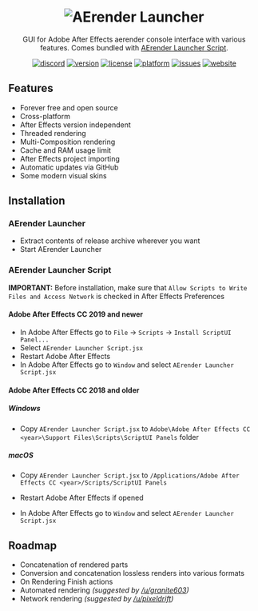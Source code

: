 <h1 align="center"><img src="https://i.imgur.com/vFnMPYF.png" alt="AErender Launcher"></img></h1>
<p align="center">GUI for Adobe After Effects aerender console interface with various features. Comes bundled with <a href="https://github.com/LilyStilson/AErender-Launcher-Script">AErender Launcher Script</a>.</p>

<div align="center">
  <a href="https://discord.gg/Bh2MkxG"><img src="https://img.shields.io/discord/553694764004933633?label=discord" alt="discord"></img></a>
  <a href="https://github.com/LilyStilson/AErender-Launcher/releases"><img src="https://img.shields.io/github/v/release/LilyStilson/AErender-Launcher?include_prereleases" alt="version"></img></a>
  <a href="#"><img src="https://img.shields.io/github/license/LilyStilson/AErender-Launcher" alt="license"></img></a>
  <a href="#"><img src="https://img.shields.io/badge/platform-windows%20%7C%20macos-blue" alt="platform"></a>
  <a href="https://github.com/LilyStilson/AErender-Launcher/issues"><img src="https://img.shields.io/github/issues/LilyStilson/AErender-Launcher" alt="issues"></a>
  <a href="http://aerenderlauncher.com"><img src="https://img.shields.io/website/http/aerenderlauncher.com" alt="website"></a>
</div>

## Features
- Forever free and open source
- Cross-platform
- After Effects version independent
- Threaded rendering
- Multi-Composition rendering
- Cache and RAM usage limit
- After Effects project importing
- Automatic updates via GitHub
- Some modern visual skins

## Installation
### AErender Launcher
- Extract contents of release archive wherever you want
- Start AErender Launcher

### AErender Launcher Script
**IMPORTANT:** Before installation, make sure that `Allow Scripts to Write Files and Access Network` is checked in After Effects Preferences
#### Adobe After Effects CC 2019 and newer
- In Adobe After Effects go to `File` -> `Scripts` -> `Install ScriptUI Panel...`
- Select `AErender Launcher Script.jsx`
- Restart Adobe After Effects
- In Adobe After Effects go to `Window` and select `AErender Launcher Script.jsx`
#### Adobe After Effects CC 2018 and older
##### Windows
- Copy `AErender Launcher Script.jsx` to `Adobe\Adobe After Effects CC <year>\Support Files\Scripts\ScriptUI Panels` folder
##### macOS
- Copy `AErender Launcher Script.jsx` to `/Applications/Adobe After Effects CC <year>/Scripts/ScriptUI Panels`

- Restart Adobe After Effects if opened
- In Adobe After Effects go to `Window` and select `AErender Launcher Script.jsx`

## Roadmap
- Concatenation of rendered parts
- Conversion and concatenation lossless renders into various formats
- On Rendering Finish actions
- Automated rendering <i>(suggested by <a href="https://www.reddit.com/user/granite603" target="_blank">/u/granite603</a>)</i>
- Network rendering <i>(suggested by <a href="https://www.reddit.com/user/pixeldrift" target="_blank">/u/pixeldrift</a>)</i>
